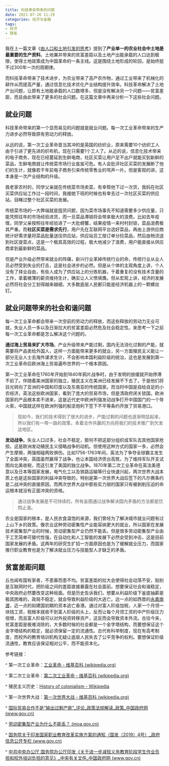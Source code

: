 ```yaml
---
title: 科技革命带来的问题
date: 2021-07-26 11:29
categories: 经济与金融
tags: 
- 经济
- 随笔
---
```


我在上一篇文章《[由人口和土地引发的思考](https://zhuanlan.zhihu.com/p/363367093)》提到了**产业单一的农业社会中土地是最重要的生产资料**。土地兼并带来的贫富差距以及土地产出能承载的人口达到极限，使得土地政策成为中国革命的一条主线。这是围绕土地形成的轮回，是始终挺不过300年一次的周期律。

而科技革命带来了技术进步，为农业带来了高产农作物，通过工业带来了机械化的耕作从而提高产量，通过信息化技术优化产业结构提升效率。科技革命解决了土地产出问题，让原有土地能承载的人口数增多，但是没有解决另一个问题——贫富差距，而且由此带来了更多的社会问题。在这篇文章中再来分析一下这些社会问题。

## 就业问题

科技革命带来的第一个显而易见的问题就是就业问题。每一次工业革命带来的生产力进步必然导致原有劳动力的释放。

从远的说，第一次工业革命首当其冲的是英国的纺织业，原来需要10个纺织工人由于引进了更先进的织布机，现在只需要1个工人了。从近的说，信息化技术带来的电子商务，现在已经蔓延到生鲜电商，社区买菜让用户足不出户就能买到新鲜的菜品，生鲜电商就让传统菜市场行业岌岌可危。有人会批评社区买菜的发展断了他们的生计，就像若干年前电子商务引来传统零售业的骂声一片。但是客观的讲，这本身是一次产业结构的升级。

我老家农村的，同学父亲就在传统菜市场卖菜，有幸帮他下过一次货，我妈在社区买菜供应站工作过一段时间，我接她下班的时候也有幸去过一次社区买菜的供应站，目睹过整个社区买菜的发展。

传统菜市场的一大弊端就是囤货问题，因为菜市场事先不知道需要多少供应量，只能凭照往年的市场经验进货，而一旦菜品滞销将会带来极大的浪费。比如去年疫情，同学父亲按照往年经验进了一大批螃蟹，结果疫情一来村村封锁，菜品浪费极其严重。而**社区买菜是需求先行**，用户先在互联网平台选好菜品，再由上游供应商统计好需求量将菜品批量送往供应站，供应站员工按订单分捡菜品，然后由物流送到社区提菜点，这是一个极其高效的过程，极大地减少了浪费，用户能直接从供应商拿到最新鲜的菜品。

但是产业升级必然带来就业的阵痛，新兴行业革掉传统行业的命，传统行业从业人员必然受到失业的打击，这是社会进步的必然。但是从个体的主观角度上讲，个人没有了择业自由，有些人成为了供应站上的分拣机器，干着重复的没有技术含量的工作，拿着微薄的薪资维持生计，确实让人义愤填膺。但从宏观上讲，经济的发展必然将社会分工划得越来越细，大多数底层人民都只能是经济机器上的一颗螺丝钉。

## 就业问题带来的社会和谐问题

每一次工业革命都会带来一次空前的劳动力的释放，而这些释放的劳动力无业可就，失业人员一多以及日渐拉大的贫富差距必然危及社会稳定性。来思考一下之前每一次工业革命都是怎么解决这个问题的。

**通过海上贸易来扩大市场**。产业升级带来产能过剩，国内无法消化过剩的产能，就需要将产品卖给外国人，这样一方面能带来更多的就业，另一方面殖民主义能让一部分无业人士去海外谋求生计，不会影响本国利益阶级的统治，这也是发展到第一次工业革命后欧洲海上贸易遍布世界的一个根本原因。

第一次工业革命在1760年开始到1840年鸦片战争时，由于发明的放缓就开始停滞不前了。伴随着美洲国家的独立，殖民主义在美洲已经发展不下去了，于是他们将目光转向了亚洲的中国和印度以及东南亚的传统国家。而当时中国是自给自足的小农经济，英法这些欧洲国家，看到了庞大的贸易市场，但是清政府闭关锁国，欧洲国家的产品根本卖不进来，这是近代史中欧洲列强发动战争打开中国国门的一个导火索，中国就这样在欧洲列强的船坚炮利下签下不平等条约开放了贸易港口。

> 现如今，我们的技术得到了很大的进步，产能过剩的问题也逐渐明显起来，所以我们有一带一路的政策，本着合作共赢的方向将我们的技术推广到欠发达地区。

**发动战争**。失业人口过多，社会不稳定，那何不把这部分组织成军队去其他国家抢掠。这是欧洲发动殖民主义侵略战争的动机。但使用这种方式的国家一多，必然会产生摩擦，两强相碰两败俱伤。比如1756-1763年间，英法为了争夺全球霸主发生了全面冲突，英国虽然赢得了战争，也让本国经济债台高筑，为了维持军队开支试图向北美收税，而这引发了美国的独立战争。1870年第二次工业革命在英法美德意以及日本等国家发展，电气化工以及铁路运输等行业快速兴起，两次世界大战本质上也是这些国家的利益冲突导致的，特别是第一次世界大战后签下的凡尔赛条约是二战冲突的直接原因，而两次世界大战中那些实力弱的国家只有被剥削压迫的命运根本就没有正面冲突的资格。

> 通过战争发展是不可持续的，所有妄图通过战争解决国内矛盾的方法都是饮鸩止渴。

农业是国家的根本，是人民衣食温饱的来源，我们曾经为了解决城市就业问题有过上山下乡的政策。像农业这种劳动密集性产业能容纳更大的就业，所以国家在发展技术密集型产业的时候，劳动密集型产业仍然不能丢。但是很多劳动密集型产业由于工艺简单可替代性强，在自动化和人工智能的发展下必然会受到冲击，这是目前国家发展的矛盾。这两年的研究生扩招一方面原因也是为了缓解就业压力，而国家推行职业教育也是为了解决就业压力与技能型人才缺乏的矛盾。

## 贫富差距问题

丘也闻有国有家者，不患寡而患不均。贫富差距的拉大会使得社会动荡不安，贴别是互联网时代，把阶级之间的差距直接暴露在社会面前。想要保证社会和谐稳定，中央政府必然要改变这种局面。但是历史告诉我们，想要从利益阶级下釜底抽薪是极其困难的，政局不稳定，就会导致利益阶级的大逃亡。远一点的如西晋的[永嘉南渡](https://baike.baidu.com/item/永嘉南渡/4396519)，近一点的如建国初期的资本逃亡香港。通过对富人阶级加税，人家一个月领一块钱工资，税根本就收不到富人阶级的头上，反而让每个月领工资的中产阶级压力倍增，而且富人阶级可以对外投资转移资产，这反而会导致资本外流。古往今来，贫富差距是极难消除的，大多数时候的社会都是一个金字塔结构，而要想保证这个金字塔结构的稳定，就必须保留一定的流通性。古代有科举制度，现在有高考制度，而校外的教育培训机构无疑让底层人民失去了公平竞争的权利。要想保证阶级流通性，教育应该保证相对公平，而不能资本化。

参考链接：

^ 第一次工业革命：[工业革命 - 维基百科 (wikipedia.org)](https://en.wikipedia.org/wiki/Industrial_Revolution)

^ 第二次工业革命：[第二次工业革命 - 维基百科 (wikipedia.org)](https://en.wikipedia.org/wiki/Second_Industrial_Revolution)

^ 殖民主义历史：[History of colonialism - Wikipedia](https://en.wikipedia.org/wiki/History_of_colonialism)

^ 第一次世界大战：[第一次世界大战 - 维基百科 (wikipedia.org)](https://en.wikipedia.org/wiki/World_War_I)

^ [国际贸易合作不是“输出过剩产能”_评论_政策法规解读_政策_中国政府网 (www.gov.cn)](http://www.gov.cn/zhengce/2015-07/04/content_2890108.htm)

^ [劳动密集型产业为什么不能丢？ (moa.gov.cn)](http://www.moa.gov.cn/ztzl/xjpgysngzzyls/snxxt/202105/t20210528_6368649.htm)

^ [国务院关于印发国家职业教育改革实施方案的通知（国发〔2019〕4号）_政府信息公开专栏 (www.gov.cn)](http://www.gov.cn/zhengce/content/2019-02/13/content_5365341.htm)

^ [中共中央办公厅 国务院办公厅印发《关于进一步减轻义务教育阶段学生作业负担和校外培训负担的意见》_中央有关文件_中国政府网 (www.gov.cn)](http://www.gov.cn/zhengce/2021-07/24/content_5627132.htm)
